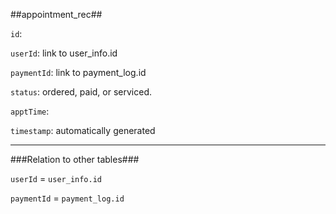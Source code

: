 ##appointment_rec##

`id`:

`userId`: link to user_info.id

`paymentId`: link to payment_log.id

`status`: ordered, paid, or serviced.

`apptTime`:

`timestamp`: automatically generated

---

###Relation to other tables###

`userId` = `user_info.id`


`paymentId` = `payment_log.id`